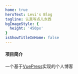 ```yaml
---
home: true
heroText: Levi's Blog
tagline: 认真写点儿东西
bgImageStyle: {
  height: '450px'
}
isShowTitleInHome: false
---
```

#### 项目简介

一个基于[VuePress](https://vuepress.vuejs.org/zh/)实现的个人博客
